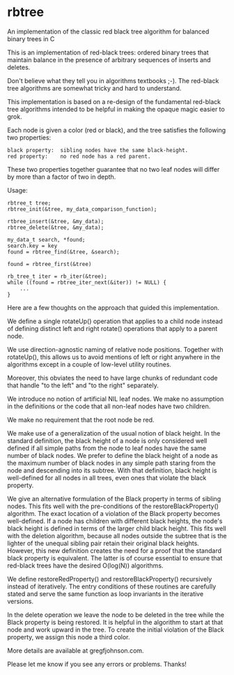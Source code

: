 # rbtree
An implementation of the classic red black tree algorithm for balanced binary trees in C

This is an implementation of red-black trees:  ordered binary trees
that maintain balance in the presence of arbitrary sequences
of inserts and deletes.

Don't believe what they tell you in algorithms textbooks ;-).  The red-black
tree algorithms are somewhat tricky and hard to understand.

This implementation is based on a re-design of the fundamental red-black
tree algorithms intended to be helpful in making the opaque magic easier
to grok.

Each node is given a color (red or black), and the tree satisfies
the following two properties:

    black property:  sibling nodes have the same black-height.
    red property:    no red node has a red parent.

These two properties together guarantee that no two leaf nodes will
differ by more than a factor of two in depth.

Usage:

    rbtree_t tree;
    rbtree_init(&tree, my_data_comparison_function);

    rtbree_insert(&tree, &my_data);
    rbtree_delete(&tree, &my_data);

    my_data_t search, *found;
    search.key = key
    found = rbtree_find(&tree, &search);

    found = rbtree_first(&tree) 

    rb_tree_t iter = rb_iter(&tree);
    while ((found = rbtree_iter_next(&iter)) != NULL) {
        ...
    }

Here are a few thoughts on the approach that guided this implementation.

We define a single rotateUp() operation that applies to a child
node instead of defining distinct left and right rotate() operations
that apply to a parent node.

We use direction-agnostic naming of relative node positions.  Together
with rotateUp(), this allows us to avoid mentions of left or right
anywhere in the algorithms except in a couple of low-level utility
routines.

Moreover, this obviates the need to have large chunks of
redundant code that handle "to the left" and "to the right" separately.

We introduce no notion of artificial NIL leaf nodes.  We make no
assumption in the definitions or the code that all non-leaf nodes have
two children.

We make no requirement that the root node be red.

We make use of a generalization of the usual notion of black height.
In the standard definition, the black height of a node is only considered
well defined if all simple paths from the node to leaf nodes have the
same number of black nodes.  We prefer to define the black height of
a node as the maximum number of black nodes in any simple path staring
from the node and descending into its subtree.  With that definition,
black height is well-defined for all nodes in all trees, even ones that
violate the black property.

We give an alternative formulation of the Black property in terms
of sibling nodes.  This fits well with the pre-conditions of the
restoreBlackProperty() algorithm.  The exact location of a violation
of the Black property becomes well-defined.  If a node has
children with different black heights, the node's black height is defined in
terms of the larger child black height.  This fits well with the deletion
algorithm, because all nodes outside the subtree that is the lighter of
the unequal sibling pair retain their original black heights.  However,
this new definition creates the need for a proof that the standard black
property is equivalent.  The latter is of course essential to ensure that
red-black trees have the desired O(log(N)) algorithms.

We define restoreRedProperty() and restoreBlackProperty() recursively
instead of iteratively.  The entry conditions of these routines are
carefully stated and serve the same function as loop invariants in the
iterative versions.

In the delete operation we leave the node to be deleted in the tree while
the Black property is being restored.  It is helpful in the algorithm to
start at that node and work upward in the tree.  To create the initial
violation of the Black property, we assign this node a third color.

More details are available at gregfjohnson.com.

Please let me know if you see any errors or problems.  Thanks!
